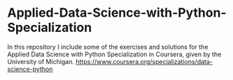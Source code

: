 # Applied-Data-Science-with-Python-Specialization
In this repository I include some of the exercises and solutions for the Applied Data Science with Python Specialization in Coursera, given by the University of Michigan.  https://www.coursera.org/specializations/data-science-python
